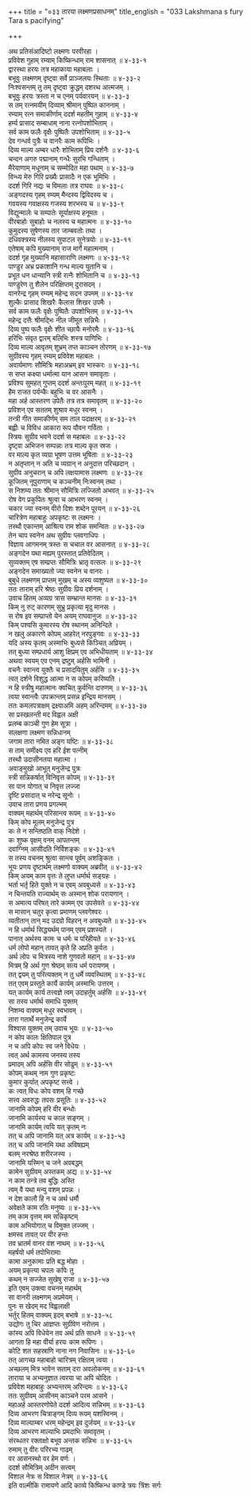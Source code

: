 +++
title = "०३३ तारया लक्ष्मणप्रसाधनम्"
title_english = "033 Lakshmana s fury Tara s pacifying"

+++
<div class="audioEmbed"  caption="श्रीराम-हरिसीताराममूर्ति-घनपाठिभ्यां वचनम्" src="https://archive.org/download/Ramayana-recitation-Sriram-harisItArAmamUrti-Ghanapaati-v2/Kanda_4/Kanda_4_KSK-033-Tharaya_Lakshmana_Prasadhanam.mp3"></div>

अथ प्रतिसंआदिष्टो लक्ष्मणः परवीरहा ।  
प्रविवेश गुहाम् रम्याम् किष्किन्धाम् राम शासनात् ॥ ४-३३-१  
द्वारस्था हरयः तत्र महाकाया महाबलाः ।  
बभूवुः लक्ष्मणम् दृष्ट्वा सर्वे प्राञ्जलयः स्थिताः ॥ ४-३३-२  
निःश्वसन्तम् तु तम् दृष्ट्वा क्रुद्धम् दशरथ आत्मजम् ।  
बभूवुः हरयः त्रस्ता न च एनम् पर्यवारयन् ॥ ४-३३-३  
स तम् रत्नमयीम् दिव्याम् श्रीमान् पुष्पित काननाम् ।  
रम्याम् रत्न समाकीर्णाम् ददर्श महतीम् गुहाम् ॥ ४-३३-४  
हर्म्य प्रासाद सम्बाधाम् नाना रत्नोपशोभिताम् ।  
सर्व काम फलैः वृक्षैः पुष्पितैः उपशोभिताम् ॥ ४-३३-५  
देव गन्धर्व पुत्रैः च वानरैः काम रूपिभिः ।  
दिव्य माल्य अम्बर धारैः शोभिताम् प्रिय दर्शनैः ॥ ४-३३-६  
चन्दन अगरु पद्मानाम् गन्धैः सुरभि गन्धिताम् ।  
मैरेयाणाम् मधूनाम् च सम्मोदित महा पथाम् ॥ ४-३३-७  
विन्ध्य मेरु गिरि प्रख्यैः प्रासादैः न एक भूमिभिः ।  
ददर्श गिरि नद्यः च विमलाः तत्र राघवः ॥ ४-३३-८  
अङ्गदस्य गृहम् रम्यम् मैन्दस्य द्विविदस्य च ।  
गवयस्य गवाक्षस्य गजस्य शरभस्य च ॥ ४-३३-९  
विद्युन्मालेः च सम्पातेः सूर्याक्षस्य हनूमतः ।  
वीरबाहोः सुबाहोः च नलस्य च महात्मनः ॥ ४-३३-१०  
कुमुदस्य सुषेणस्य तार जाम्बवतोः तथा ।  
दधिवक्त्रस्य नीलस्य सुपाटल सुनेत्रयोः ॥ ४-३३-११  
एतेषाम् कपि मुख्यानाम् राज मार्गे महात्मनाम् ।  
ददर्श गृह मुख्यानि महासाराणि लक्ष्मणः ॥ ४-३३-१२  
पाण्डुर अभ्र प्रकाशानि गन्ध माल्य युतानि च ।  
प्रभूत धन धान्यानि स्त्री रत्नैः शोभितानि च ॥ ४-३३-१३  
पाण्डुरेण तु शैलेन परिक्षिप्तम् दुरासदम् ।  
वानरेन्द्र गृहम् रम्यम् महेन्द्र सदन उपमम् ॥ ४-३३-१४  
शुल्कैः प्रासाद शिखरैः कैलास शिखर उपमैः ।  
सर्व काम फलैः वृक्षैः पुष्पितैः उपशोभितम् ॥ ४-३३-१५  
महेन्द्र दत्तैः श्रीमद्भिः नील जीमूत सन्निभैः ।  
दिव्य पुष्प फलैः वृक्षैः शीत च्छायैः मनोरमैः ॥ ४-३३-१६  
हरिभिः संवृत द्वारम् बलिभिः शस्त्र पाणिभिः ।  
दिव्य माल्य आवृतम् शुभ्रम् तप्त काञ्चन तोरणम् ॥ ४-३३-१७  
सुग्रीवस्य गृहम् रम्यम् प्रविवेश महाबलः ।  
अवार्यमाणः सौमित्रिः महाअभ्रम् इव भास्करः ॥ ४-३३-१८  
स सप्त कक्ष्या धर्मात्मा यान आसन समावृताः ।  
प्रविश्य सुमहत् गुप्तम् ददर्श अन्तःपुरम् महत् ॥ ४-३३-१९  
हैम राजत पर्यन्कैः बहुभिः च वर आसनैः ।  
महा अर्ह आस्तरण उपेतैः तत्र तत्र समावृतम् ॥ ४-३३-२०  
प्रविशन् एव सततम् शुश्राव मधुर स्वनम् ।  
तन्त्री गीत समाकीर्णम् सम ताल पदाक्षरम् ॥ ४-३३-२१  
बह्वीः च विविध आकारा रूप यौवन गर्विताः ।  
स्त्रियः सुग्रीव भवने ददर्श स महाबलः ॥ ४-३३-२२  
दृष्ट्वा अभिजन सम्पन्नाः तत्र माल्य कृत स्रजः ।  
वर माल्य कृत व्यग्रा भूषण उत्तम भूषिताः ॥ ४-३३-२३  
न अतृप्तान् न अति च व्यग्रान् न अनुदात्त परिच्छदान् ।  
सुग्रीव अनुचरान् च अपि लक्षयामास लक्ष्मणः ॥ ४-३३-२४  
कूजितम् नूपुराणाम् च कञ्चनीम् निःस्वनम् तथा ।  
स निशम्य ततः श्रीमान् सौमित्रिः लज्जितो अभवत् ॥ ४-३३-२५  
रोष वेग प्रकुपितः श्रुत्वा च आभरण स्वनम् ।  
चकार ज्या स्वनम् वीरो दिशः शब्देन पूरयन् ॥ ४-३३-२६  
चारित्रेण महाबाहुः अपकृष्टः स लक्ष्मनः ।  
तस्थौ एकान्तम् आश्रित्य राम शोक समन्वितः ॥ ४-३३-२७  
तेन चाप स्वनेन अथ सुग्रीवः प्लवगाधिपः ।  
विज्ञाय आगमनम् त्रस्तः स चचाल वर आसनात् ॥ ४-३३-२८  
अङ्गदेन यथा मह्यम् पुरस्तात् प्रतिवेदितम् ।  
सुव्यक्तम् एष सम्प्रप्तः सौमित्रिः भ्रातृ वत्सलः ॥ ४-३३-२९  
अङ्गदेन समाख्यतो ज्या स्वनेन च वानरः ।  
बुबुधे लक्ष्मणम् प्राप्तम् मुखम् च अस्य व्यशुष्यत ॥ ४-३३-३०  
ततः ताराम् हरि श्रेष्ठः सुग्रीवः प्रिय दर्शनाम् ।  
उवाच हितम् अव्यग्र त्रास सम्भ्रान्त मानसः ॥ ४-३३-३१  
किम् नु रुट् कारणम् सुभ्रु प्रकृत्या मृदु मानसः ।  
स रोष इव सम्प्राप्तो येन अयम् राघवानुजः ॥ ४-३३-३२  
किम् पश्यसि कुमारस्य रोष स्थानम् अनिन्दिते ।  
न खलु अकारणे कोपम् आहरेत् नरपुङ्गवः ॥ ४-३३-३३  
यदि अस्य कृतम् अस्माभिः बुध्यसे किञ्चित् अप्रियम् ।  
तत् बुध्या सम्प्रधार्य आशु क्षिप्रम् एव अभिधीयताम् ॥ ४-३३-३४  
अथवा स्वयम् एव एनम् द्रष्टुम् अर्हसि भामिनी ।  
वचनैः स्वान्त्व युक्तैः च प्रसादयितुम् अर्हसि ॥ ४-३३-३५  
त्वत् दर्शने विशुद्ध आत्मा न स कोपम् करिष्यति ।  
न हि स्त्रीषु महात्मानः क्वचित् कुर्वन्ति दारुणम् ॥ ४-३३-३६  
त्वया स्वान्त्वैः उपक्रान्तम् प्रसन्न इन्द्रिय मानसम् ।  
ततः कमलपत्राक्षम् द्रक्ष्याअमि अहम् अरिन्दमम् ॥ ४-३३-३७  
सा प्रस्खलन्ती मद विह्वल अक्षी  
प्रलम्ब काञ्ची गुण हेम सूत्रा ।  
सलक्षणा लक्ष्मण सन्निधानम्  
जगाम तारा नमित अङ्ग यष्टिः ॥ ४-३३-३८  
स ताम् समीक्ष्य एव हरि ईश पत्नीम्  
तस्थौ उदासीनतया महात्मा ।  
अवाङ्मुखो आभूत् मनुजेन्द्र पुत्रः  
स्त्री सन्निकर्षात् विनिवृत्त कोपम् ॥ ४-३३-३९  
सा पान योगात् च निवृत्त लज्जा  
दृष्टि प्रसादात् च नरेन्द्र सूनोः ।  
उवाच तारा प्रणय प्रगल्भम्  
वाक्यम् महार्थम् परिसान्त्व रूपम् ॥ ४-३३-४०  
किम् कोप मूलम् मनुजेन्द्र पुत्र  
कः ते न सन्तिष्ठति वाक् निदेशे ।  
कः शुष्क वृक्षम् वनम् आपतन्तम्  
दवाग्निम् आसीदति निर्विशङ्कः ॥ ४-३३-४१  
स तस्य वचनम् श्रुत्वा सान्त्व पूर्वम् अशङ्कितः ।  
भूयः प्रणय दृष्टार्थम् लक्ष्मणो वाक्यम् अब्रवीत् ॥ ४-३३-४२  
किम् अयम् काम वृत्तः ते लुप्त धर्मार्थ सङ्ग्रहः ।  
भर्ता भर्तृ हिते युक्ते न च एवम् अवबुध्यसे ॥ ४-३३-४३  
न चिन्तयति राज्यार्थम् सः अस्मान् शोक परायणान् ।  
स अमात्य परिषत् तारे कामम् एव उपसेवते ॥ ४-३३-४४  
स मासान् चतुर कृत्वा प्रमाणम् प्लवगेश्वरः ।  
व्यतीतान् तान् मद उदग्रो विहरन् न अवबुध्यते ॥ ४-३३-४५  
न हि धर्मार्थ सिद्ध्यर्थम् पानम् एवम् प्रशस्यते ।  
पानात् अर्थस्य कामः च धर्मः च परिहीयते ॥ ४-३३-४६  
धर्म लोपो महान् तावत् कृते हि अप्रति कुर्वतः ।  
अर्थ लोपः च मित्रस्य नाशे गुणवतो महान् ॥ ४-३३-४७  
मित्रम् हि अर्थ गुण श्रेष्ठम् सत्य धर्म परायणम् ।  
तत् द्वयम् तु परित्यक्तम् न तु धर्मे व्यवस्थितम् ॥ ४-३३-४८  
तत् एवम् प्रस्तुते कार्ये कार्यम् अस्माभिः उत्तरम् ।  
यत् कार्यम् कार्य तत्त्वज्ञे त्वम् उदाहर्तुम् अर्हसि ॥ ४-३३-४९  
सा तस्य धर्मार्थ समाधि युक्तम्  
निशम्य वाक्यम् मधुर स्वभावम् ।  
तारा गतार्थे मनुजेन्द्र कार्ये  
विश्वास युक्तम् तम् उवाच भूयः ॥ ४-३३-५०  
न कोप कालः क्षितिपाल पुत्र  
न च अपि कोपः स्व जने विधेयः ।  
त्वत् अर्थ कामस्य जनस्य तस्य  
प्रमादम् अपि अर्हसि वीर सोढुम् ॥ ४-३३-५१  
कोपम् कथम् नाम गुण प्रकृष्टः  
कुमार कुर्यात् अपकृष्ट सत्त्वे ।  
कः त्वत् विधः कोप वशम् हि गच्छे  
सत्त्व अवरुद्धः तपसः प्रसूतिः ॥ ४-३३-५२  
जानामि कोपम् हरि वीर बन्धोः  
जानामि कार्यस्य च काल सङ्गम् ।  
जानामि कार्यम् त्वयि यत् कृतम् नः  
तत् च अपि जानामि यत् अत्र कार्यम् ॥ ४-३३-५३  
तत् च अपि जानामि यथा अविषह्यम्  
बलम् नरश्रेष्ठ शरीरजस्य ।  
जानामि यस्मिन् च जने अवबद्धम्  
कामेन सुग्रीवम् अस्तकम् अद्य ॥ ४-३३-५४  
न काम तन्त्रे तव बुद्धिः अस्ति  
त्वम् वै यथा मन्यु वशम् प्रपन्नः ।  
न देश कालौ हि न च अर्थ धर्मौ  
अवेक्षते काम रतिः मनुष्यः ॥ ४-३३-५५  
तम् काम वृत्तम् मम सन्निकृष्टम्  
काम अभियोगात् च विमुक्त लज्जम् ।  
क्षमस्व तावत् पर वीर हन्तः  
तव भ्रातर्म वानर वंश नाथम् ॥ ४-३३-५६  
महर्षयो धर्म तपोभिरामाः  
कामा अनुकामाः प्रति बद्ध मोहाः ।  
अयम् प्रकृत्या चपलः कपिः तु  
कथम् न सज्जेत सुखेषु राजा ॥ ४-३३-५७  
इति एवम् उक्त्वा वचनम् महार्थम्  
सा वानरी लक्ष्मणम् अप्रमेयम् ।  
पुनः स खेदम् मद विह्वलाक्षी  
भर्तुर् हितम् वाक्यम् इदम् बभाषे ॥ ४-३३-५८  
उद्योगः तु चिर आज्ञप्तः सुग्रीवेण नरोत्तम ।  
कांस्य अपि विधेयेन तव अर्थ प्रति साधने ॥ ४-३३-५९  
आगता हि महा वीर्या हरयः काम रूपिणः ।  
कोटि शत सहस्राणि नाना नग निवासिनः ॥ ४-३३-६०  
तत् आगच्छ महाबाहो चारित्रम् रक्षितम् त्वया ।  
अच्छलम् मित्र भावेन सताम् दरा अवलोकनम् ॥ ४-३३-६१  
ताराया च अभ्यनुज्ञात त्वरया चा अपि चोदितः ।  
प्रविवेश महाबाहुः अभ्यन्तरम् अरिन्दमः ॥ ४-३३-६२  
ततः सुग्रीवम् आसीनम् काञ्चने परम आसने ।  
महाअर्ह आस्तरणोपेते ददर्श आदित्य सन्निभम् ॥ ४-३३-६३  
दिव्य आभरण चित्राङ्गम् दिव्य रूपम् यशस्विनम् ।  
दिव्य माल्याम्बर धरम् महेन्द्रम् इव दुर्जयम् ॥ ४-३३-६४  
दिव्य आभरण माल्याभिः प्रमदाभिः समावृतम् ।  
संरब्धतर रक्ताक्षो बभूव अन्तक सन्निभः ॥ ४-३३-६५  
रुमाम् तु वीरः परिरभ्य गाढम्  
वर आसनस्थो वर हेम वर्णः ।  
ददर्श सौमित्रिम् अदीन सत्त्वम्  
विशाल नेत्रः स विशाल नेत्रम् ॥ ४-३३-६६  
इति वाल्मीकि रामायणे आदि काव्ये किष्किन्ध काण्डे त्रयः त्रिंशः सर्गः
